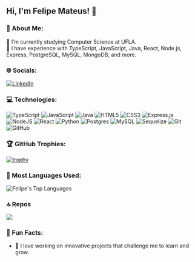 ## Hi, I'm Felipe Mateus! 👋

### 🔷 About Me:
📖 I’m currently studying Computer Science at UFLA.<br>
🌮 I have experience with TypeScript, JavaScript, Java, React, Node.js, Express, PostgreSQL, MySQL, MongoDB, and more.<br>

### 🌐 Socials:
[![LinkedIn](https://img.shields.io/badge/LinkedIn-%230077B5.svg?logo=linkedin&logoColor=white)](https://www.linkedin.com/in/felipe-mateus-maximiniano-e-silva-ribeiro-545859282/)

### 💻 Technologies:
![TypeScript](https://img.shields.io/badge/typescript-%23007ACC.svg?style=for-the-badge&logo=typescript&logoColor=white) ![JavaScript](https://img.shields.io/badge/javascript-%23323330.svg?style=for-the-badge&logo=javascript&logoColor=%23F7DF1E) ![Java](https://img.shields.io/badge/java-%23ED8B00.svg?style=for-the-badge&logo=openjdk&logoColor=white) ![HTML5](https://img.shields.io/badge/html5-%23E34F26.svg?style=for-the-badge&logo=html5&logoColor=white) ![CSS3](https://img.shields.io/badge/css3-%231572B6.svg?style=for-the-badge&logo=css3&logoColor=white) ![Express.js](https://img.shields.io/badge/express.js-%23404d59.svg?style=for-the-badge&logo=express&logoColor=%2361DAFB) ![NodeJS](https://img.shields.io/badge/node.js-6DA55F?style=for-the-badge&logo=node.js&logoColor=white) ![React](https://img.shields.io/badge/react-%2320232a.svg?style=for-the-badge&logo=react&logoColor=%2361DAFB) ![Python](https://img.shields.io/badge/python-3670A0?style=for-the-badge&logo=python&logoColor=ffdd54) ![Postgres](https://img.shields.io/badge/postgres-%23316192.svg?style=for-the-badge&logo=postgresql&logoColor=white) ![MySQL](https://img.shields.io/badge/mysql-4479A1.svg?style=for-the-badge&logo=mysql&logoColor=white) ![Sequelize](https://img.shields.io/badge/Sequelize-52B0E7?style=for-the-badge&logo=Sequelize&logoColor=white) ![Git](https://img.shields.io/badge/git-%23F05033.svg?style=for-the-badge&logo=git&logoColor=white) ![GitHub](https://img.shields.io/badge/github-%23121011.svg?style=for-the-badge&logo=github&logoColor=white)


### 🏆 GitHub Trophies:
[![trophy](https://github-profile-trophy.vercel.app/?username=felipemateus4&theme=onedark&no-frame=false&no-bg=false&margin-w=4)](https://github.com/ryo-ma/github-profile-trophy)

### 🚀 Most Languages Used:
![Felipe's Top Languages](https://github-readme-stats-sigma-five.vercel.app/api/top-langs/?username=felipemateus4&layout=compact&theme=tokyonight&hide_border=true&langs_count=8&include_all_commits=true&count_private=true)



### 🔝 Repos
![](https://github-contributor-stats.vercel.app/api?username=felipemateus4&limit=5&theme=midnight-purple&combine_all_yearly_contributions=true)

### 🎨 Fun Facts:
- 🚀 I love working on innovative projects that challenge me to learn and grow.
